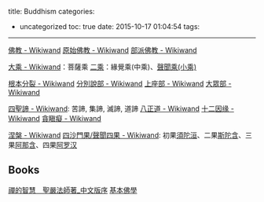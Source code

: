 title: Buddhism
categories:
  - uncategorized
toc: true
date: 2015-10-17 01:04:54
tags:
---

[佛教 - Wikiwand](https://www.wikiwand.com/zh/佛教)
[原始佛教 - Wikiwand](https://www.wikiwand.com/zh/初期佛教)
[部派佛教 - Wikiwand](https://www.wikiwand.com/zh/部派佛教)

[大乘 - Wikiwand](https://www.wikiwand.com/zh/大乘佛教)：菩薩乘
[二乘](https://www.wikiwand.com/zh/二乘)：緣覺乘(中乘)、[聲聞乘(小乘)](https://www.wikiwand.com/zh/小乘佛教)

[根本分裂 - Wikiwand](https://www.wikiwand.com/zh/根本分裂)
[分別說部 - Wikiwand](https://www.wikiwand.com/zh/分別說部)
[上座部 - Wikiwand](https://www.wikiwand.com/zh/上座部)
[大眾部 - Wikiwand](https://www.wikiwand.com/zh/大眾部)

[四聖諦 - Wikiwand](https://www.wikiwand.com/zh/四谛): 苦諦, 集諦, 滅諦, 道諦
[八正道 - Wikiwand](https://www.wikiwand.com/zh/八聖道分)
[十二因缘 - Wikiwand](https://www.wikiwand.com/zh/十二因缘)
[貪瞋癡 - Wikiwand](http://www.wikiwand.com/zh-hk/三毒)

[涅槃 - Wikiwand](https://www.wikiwand.com/zh/涅槃)
[四沙門果/聲聞四果 - Wikiwand](https://www.wikiwand.com/zh/四向四果): 初果[須陀洹](https://www.wikiwand.com/zh/須陀洹)、二果[斯陀含](https://www.wikiwand.com/zh/斯陀含)、三果[阿那含](https://www.wikiwand.com/zh/阿那含)、四果[阿罗汉](https://www.wikiwand.com/zh/阿罗汉)

## Books

[禪的智慧　聖嚴法師著_中文版序](http://www.book853.com/show.aspx?id=66&cid=160)
[基本佛學](http://www.ctworld.org.tw/meditation/02_frame.htm)
